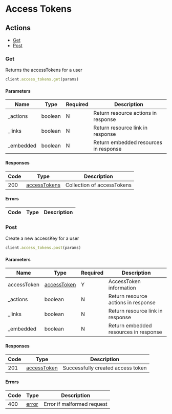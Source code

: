# Access Tokens

## Actions

*   [Get](#get)
*   [Post](#post)

### Get

Returns the accessTokens for a user

```ruby
client.access_tokens.get(params)
```

#### Parameters

| Name | Type | Required | Description |
| ---- | ---- | -------- | ----------- |
| _actions | boolean | N | Return resource actions in response |
| _links | boolean | N | Return resource link in response |
| _embedded | boolean | N | Return embedded resources in response |

#### Responses

| Code | Type | Description |
| ---- | ---- | ----------- |
| 200 | [accessTokens](_schemas.md#accesstokens) | Collection of accessTokens |

#### Errors

| Code | Type | Description |
| ---- | ---- | ----------- |

### Post

Create a new accessKey for a user

```ruby
client.access_tokens.post(params)
```

#### Parameters

| Name | Type | Required | Description |
| ---- | ---- | -------- | ----------- |
| accessToken | [accessToken](_schemas.md#accesstoken) | Y | AccessToken information |
| _actions | boolean | N | Return resource actions in response |
| _links | boolean | N | Return resource link in response |
| _embedded | boolean | N | Return embedded resources in response |

#### Responses

| Code | Type | Description |
| ---- | ---- | ----------- |
| 201 | [accessToken](_schemas.md#accesstoken) | Successfully created access token |

#### Errors

| Code | Type | Description |
| ---- | ---- | ----------- |
| 400 | [error](_schemas.md#error) | Error if malformed request |
